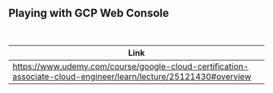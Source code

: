 ## Playing with GCP Web Console

<br />

| Link |
| ---- |
| https://www.udemy.com/course/google-cloud-certification-associate-cloud-engineer/learn/lecture/25121430#overview |

